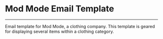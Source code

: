 # Mod Mode Email Template
-------------------------
Email template for Mod Mode, a clothing company. This template is geared for displaying several items within a clothing category.
